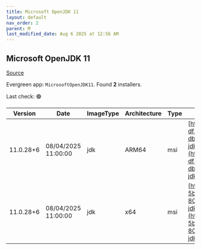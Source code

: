 ```yaml
---
title: Microsoft OpenJDK 11
layout: default
nav_order: 2
parent: M
last_modified_date: Aug 6 2025 at 12:56 AM
---
```


## Microsoft OpenJDK 11

[Source](https://www.microsoft.com/openjdk)

Evergreen app: `MicrosoftOpenJDK11`. Found **2** installers.

Last check: 🟢

| Version   | Date                | ImageType | Architecture | Type | URI                                                                                                                                                                                                                                                                                                                                                |
| --------- | ------------------- | --------- | ------------ | ---- | -------------------------------------------------------------------------------------------------------------------------------------------------------------------------------------------------------------------------------------------------------------------------------------------------------------------------------------------------- |
| 11.0.28+6 | 08/04/2025 11:00:00 | jdk       | ARM64        | msi  | [https://download.visualstudio.microsoft.com/download/pr/164ec61a-df31-4835-b6ff-db83991242eb/b0bd11f0eb868d34adf2bcad8d3b6448/microsoft-jdk-11.0.28-windows-aarch64.msi](https://download.visualstudio.microsoft.com/download/pr/164ec61a-df31-4835-b6ff-db83991242eb/b0bd11f0eb868d34adf2bcad8d3b6448/microsoft-jdk-11.0.28-windows-aarch64.msi) |
| 11.0.28+6 | 08/04/2025 11:00:00 | jdk       | x64          | msi  | [https://download.visualstudio.microsoft.com/download/pr/f1713612-5bc7-4ad0-bd0e-80e76017d18e/425490bef8df11bbf66a1f47414b6d89/microsoft-jdk-11.0.28-windows-x64.msi](https://download.visualstudio.microsoft.com/download/pr/f1713612-5bc7-4ad0-bd0e-80e76017d18e/425490bef8df11bbf66a1f47414b6d89/microsoft-jdk-11.0.28-windows-x64.msi)         |
